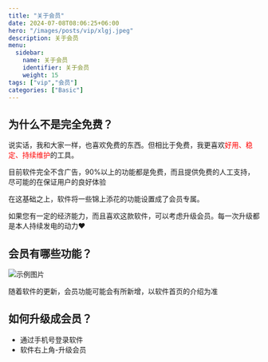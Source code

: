 ```yaml
---
title: "关于会员"
date: 2024-07-08T08:06:25+06:00
hero: "/images/posts/vip/xlgj.jpeg"
description: 关于会员
menu:
  sidebar:
    name: 关于会员
    identifier: 关于会员
    weight: 15
tags: ["vip","会员"]
categories: ["Basic"]
---
```


## 为什么不是完全免费？

说实话，我和大家一样，也喜欢免费的东西。但相比于免费，我更喜欢<span style="color: red; ">好用、稳定、持续维护</span>的工具。

目前软件完全不含广告，90%以上的功能都是免费，而且提供免费的人工支持，尽可能的在保证用户的良好体验

在这基础之上，软件将一些锦上添花的功能设置成了会员专属。

如果您有一定的经济能力，而且喜欢这款软件，可以考虑升级会员。每一次升级都是本人持续发电的动力❤️

## 会员有哪些功能？

![示例图片](/images/posts/vip/vip_zh.png "会员权益")

随着软件的更新，会员功能可能会有所新增，以软件首页的介绍为准

## 如何升级成会员？

- 通过手机号登录软件
- 软件右上角-升级会员